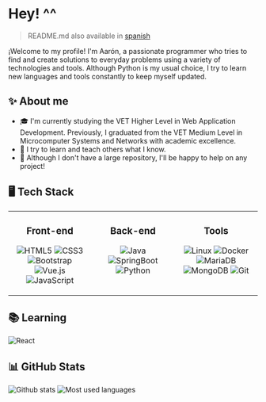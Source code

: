 # Hey! ^^

> README.md also available in [spanish](README-es.md)

¡Welcome to my profile! I'm Aarón, a passionate programmer who tries to find and create solutions to everyday problems using a variety of technologies and tools. Although Python is my usual choice, I try to learn new languages and tools constantly to keep myself updated.

## ✨ About me

- 🎓 I'm currently studying the VET Higher Level in Web Application Development. Previously, I graduated from the VET Medium Level in Microcomputer Systems and Networks with academic excellence.
- 🌱 I try to learn and teach others what I know.
- 💼 Although I don't have a large repository, I'll be happy to help on any project!

## 🖥️ Tech Stack

<table>
<tr>
<td valign="top" width="33%">

<div align="center">

### Front-end

![HTML5](https://img.shields.io/badge/html-%23E34F26.svg?style=for-the-badge&logo=html5&logoColor=white)
![CSS3](https://img.shields.io/badge/css-%231572B6.svg?style=for-the-badge&logo=css3&logoColor=white)
![Bootstrap](https://img.shields.io/badge/bootstrap-%237952B3.svg?style=for-the-badge&logo=bootstrap&logoColor=white)
![Vue.js](https://img.shields.io/badge/vuejs-%2335495e.svg?style=for-the-badge&logo=vuedotjs&logoColor=%234FC08D)
![JavaScript](https://img.shields.io/badge/javascript-%23323330.svg?style=for-the-badge&logo=javascript&logoColor=%23F7DF1E)
</div>

</td>
<td valign="top" width="33%">

<div align="center">

### Back-end

![Java](https://img.shields.io/badge/java-%23F89917.svg?style=for-the-badge&logo=openjdk&logoColor=%23323330)
![SpringBoot](https://img.shields.io/badge/SpringBoot-%236CB33E.svg?style=for-the-badge&logo=springboot&logoColor=white)
![Python](https://img.shields.io/badge/python-%233776AB?style=for-the-badge&logo=python&logoColor=white)
</div>

</td>
<td valign="top" width="33%">

<div align="center">

### Tools

![Linux](https://img.shields.io/badge/Linux-%230094FF.svg?style=for-the-badge&logo=linux&logoColor=white)
![Docker](https://img.shields.io/badge/docker-%231D63ED.svg?style=for-the-badge&logo=docker&logoColor=white)
![MariaDB](https://img.shields.io/badge/MariaDB-%23003545?style=for-the-badge&logo=mariadb&logoColor=white)
![MongoDB](https://img.shields.io/badge/MongoDB-%234ea94b.svg?style=for-the-badge&logo=mongodb&logoColor=white)
![Git](https://img.shields.io/badge/git-%23F05033.svg?style=for-the-badge&logo=git&logoColor=white)
</div>

</td>
</tr>
</table>

## 📚 Learning

![React](https://img.shields.io/badge/React-%2320232A?style=for-the-badge&logo=react&logoColor=61DAFB)

## 📊 GitHub Stats

![Github stats](https://github-readme-stats.vercel.app/api?username=rexwithluv&theme=dark&hide_border=true&include_all_commits=true&count_private=false)
![Most used languages](https://github-readme-stats.vercel.app/api/top-langs/?username=rexwithluv&theme=dark&hide_border=true&include_all_commits=true&count_private=false&layout=compact)
